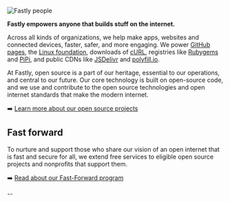 ![Fastly people](https://github.com/fastly/.github/blob/main/images/fastlyans.png) 

**Fastly empowers anyone that builds stuff on the internet.**

Across all kinds of organizations, we help make apps, websites and connected devices, faster, safer, and more engaging. We power [GitHub pages](https://pages.github.com/), the [Linux foundation](https://www.linuxfoundation.org/), downloads of [cURL](https://curl.se/), registries like [Rubygems](https://rubygems.org/) and [PiPi](https://pypi.org/), and public CDNs like [JSDelivr](https://www.jsdelivr.com/) and [polyfill.io](https://polyfill.io).

At Fastly, open source is a part of our heritage, essential to our operations, and central to our future.  Our core technology is built on open-source code, and we use and contribute to the open source technologies and open internet standards that make the modern internet.

➡️ [Learn more about our open source projects](https://developer.fastly.com/community/open-source)

## Fast forward

To nurture and support those who share our vision of an open internet that is fast and secure for all, we extend free services to eligible open source projects and nonprofits that support them.

➡️ [Read about our Fast-Forward program](https://www.fastly.com/fast-forward)

--

